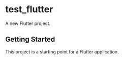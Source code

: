 # test_flutter

A new Flutter project.

## Getting Started

This project is a starting point for a Flutter application.